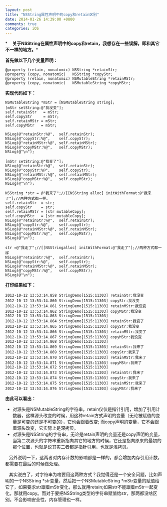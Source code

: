 ```yaml
---
layout: post
title: "NSString属性声明中的copy和retain区别"
date: 2014-01-26 14:39:00 +0800
comments: true
categories: iOS
---
```


*    **关于NSString在属性声明中的copy和retain，我想存在一些误解，即和其它不一样的地方。***

<!-- more -->

**首先做以下几个变量声明：**

	@property (retain, nonatomic) NSString *retainStr;
	@property (copy, nonatomic)   NSString *copyStr;
	@property (retain, nonatomic) NSMutableString *retainMStr;
	@property (copy, nonatomic)   NSMutableString *copyMStr;

 
**实现代码如下：**

    NSMutableString *mStr = [NSMutableString string];
    [mStr setString:@"我没变"];
    self.retainStr   = mStr;
    self.copyStr     = mStr;
    self.retainMStr = mStr;
    self.copyMStr   = mStr;
    
    NSLog(@"retainStr:%@",  self.retainStr);
    NSLog(@"copyStr:%@",    self.copyStr);
    NSLog(@"retainMStr:%@", self.retainMStr);
    NSLog(@"copyMStr:%@",   self.copyMStr);
    NSLog(@"\n");
    
    [mStr setString:@"我变了"];
    NSLog(@"retainStr:%@",  self.retainStr);
    NSLog(@"copyStr:%@",    self.copyStr);
    NSLog(@"retainMStr:%@", self.retainMStr);
    NSLog(@"copyMStr:%@",   self.copyMStr);
    NSLog(@"\n");
    
	NSString *str = @"我来了";//[[NSString alloc] initWithFormat:@"我来了"];//两种方式都一样。
    self.retainStr  = str;
    self.copyStr    = str;
    self.retainMStr = [str mutableCopy];
    self.copyMStr   = [str mutableCopy];
    NSLog(@"retainStr:%@",  self.retainStr);
    NSLog(@"copyStr:%@",    self.copyStr);
    NSLog(@"retainMStr:%@", self.retainMStr);
    NSLog(@"copyMStr:%@",   self.copyMStr);
    NSLog(@"\n");
    
    str =@"我走了";//[[NSStringalloc] initWithFormat:@"我走了"];//两种方式都一样
    NSLog(@"retainStr:%@",  self.retainStr);
    NSLog(@"copyStr:%@",    self.copyStr);
    NSLog(@"retainMStr:%@", self.retainMStr);
    NSLog(@"copyMStr:%@",   self.copyMStr);
    NSLog(@"\n");

**打印结果如下：**

	2012-10-12 13:53:14.858 StringDemo[1515:11303] retainStr:我没变
	2012-10-12 13:53:14.860 StringDemo[1515:11303] copyStr:我没变
	2012-10-12 13:53:14.861 StringDemo[1515:11303] retainMStr:我没变
	2012-10-12 13:53:14.862 StringDemo[1515:11303] copyMStr:我没变
	2012-10-12 13:53:14.863 StringDemo[1515:11303] 
	2012-10-12 13:53:14.864 StringDemo[1515:11303] retainStr:我变了
	2012-10-12 13:53:14.865 StringDemo[1515:11303] copyStr:我没变
	2012-10-12 13:53:14.866 StringDemo[1515:11303] retainMStr:我变了
	2012-10-12 13:53:14.867 StringDemo[1515:11303] copyMStr:我没变
	2012-10-12 13:53:14.868 StringDemo[1515:11303] 
	2012-10-12 13:53:14.869 StringDemo[1515:11303] retainStr:我来了
	2012-10-12 13:53:14.869 StringDemo[1515:11303] copyStr:我来了
	2012-10-12 13:53:14.870 StringDemo[1515:11303] retainMStr:我来了
	2012-10-12 13:53:14.871 StringDemo[1515:11303] copyMStr:我来了
	2012-10-12 13:53:14.872 StringDemo[1515:11303] 
	2012-10-12 13:53:14.873 StringDemo[1515:11303] retainStr:我来了
	2012-10-12 13:53:14.874 StringDemo[1515:11303] copyStr:我来了
	2012-10-12 13:53:14.875 StringDemo[1515:11303] retainMStr:我来了
	2012-10-12 13:53:14.876 StringDemo[1515:11303] copyMStr:我来了

**由此可以看出：**

* 对源头是NSMutableString的字符串，retain仅仅是指针引用，增加了引用计数器，这样源头改变的时候，用这种retain方式声明的变量（无论被赋值的变量是可变的还是不可变的），它也会跟着改变; 而copy声明的变量，它不会跟着源头改变，它实际上是深拷贝。
* 对源头是NSString的字符串，无论是retain声明的变量还是copy声明的变量，当第二次源头的字符串重新指向其它的地方的时候，它还是指向原来的最初的那个位置，也就是说其实二者都是指针引用，也就是浅拷贝。

   另外说明一下，这两者对内存计数的影响都是一样的，都会增加内存引用计数，都需要在最后的时候做处理。

   其实说白了，对字符串为啥要用这两种方式？我觉得还是一个安全问题，比如声明的一个NSString *str变量，然后把一个NSMutableString *mStr变量的赋值给它了，如果要求str跟着mStr变化，那么就用retain;如果str不能跟着mStr一起变化，那就用copy。而对于要把NSString类型的字符串赋值给str，那两都没啥区别。不会影响安全性，内存管理也一样。

